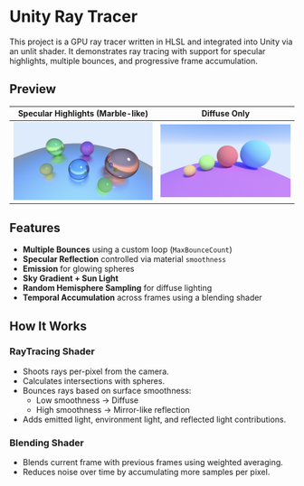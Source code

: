 # Unity Ray Tracer

This project is a GPU ray tracer written in HLSL and integrated into Unity via an unlit shader. It demonstrates ray tracing with support for specular highlights, multiple bounces, and progressive frame accumulation.


## Preview

| Specular Highlights (Marble-like) | Diffuse Only |
|----------------------------------|-----------------------|
| ![Specular](https://github.com/ilialek/Resources/blob/main/Ray%20tracing%20specular%20effect.png) | ![Diffuse](https://github.com/ilialek/Resources/blob/main/Ray%20tracing%20diffuse%20effect.png) |


## Features

- **Multiple Bounces** using a custom loop (`MaxBounceCount`)
- **Specular Reflection** controlled via material `smoothness`
- **Emission** for glowing spheres
- **Sky Gradient + Sun Light**
- **Random Hemisphere Sampling** for diffuse lighting
- **Temporal Accumulation** across frames using a blending shader


## How It Works

### RayTracing Shader

- Shoots rays per-pixel from the camera.
- Calculates intersections with spheres.
- Bounces rays based on surface smoothness:
  - Low smoothness → Diffuse
  - High smoothness → Mirror-like reflection
- Adds emitted light, environment light, and reflected light contributions.

### Blending Shader

- Blends current frame with previous frames using weighted averaging.
- Reduces noise over time by accumulating more samples per pixel.

